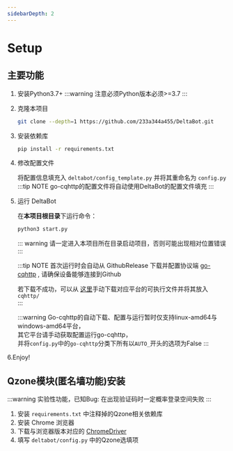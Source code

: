 ```yaml
---
sidebarDepth: 2
---
```

# Setup

## 主要功能

1. 安装Python3.7+
   :::warning
   注意必须Python版本必须>=3.7
   :::

2. 克隆本项目

   ```bash
   git clone --depth=1 https://github.com/233a344a455/DeltaBot.git
   ```

3. 安装依赖库

   ```bash
   pip install -r requirements.txt
   ```

4. 修改配置文件

   将配置信息填充入 `deltabot/config_template.py` 并将其重命名为 `config.py`  
   :::tip NOTE
   go-cqhttp的配置文件将自动使用DeltaBot的配置文件填充
   :::
   
5. 运行 DeltaBot

   在**本项目根目录**下运行命令：

   ```bash
   python3 start.py
   ```
   ::: warning
   请一定进入本项目所在目录启动项目，否则可能出现相对位置错误  
   :::

   :::tip NOTE
   首次运行时会自动从 GithubRelease 下载并配置协议端 [go-cqhttp](https://github.com/Mrs4s/go-cqhttp) , 请确保设备能够连接到Github  

   若下载不成功，可以从 [这里](https://github.com/Mrs4s/go-cqhttp/releases)手动下载对应平台的可执行文件并将其放入 `cqhttp/`  
   :::

   :::warning
   Go-cqhttp的自动下载、配置与运行暂时仅支持linux-amd64与windows-amd64平台，  
   其它平台请手动获取配置运行go-cqhttp，  
   并将`config.py`中的`go-cqhttp`分类下所有以`AUTO_`开头的选项为False
   :::

6.Enjoy!

## Qzone模块(匿名墙功能)安装
   :::warning
   实验性功能，已知Bug: 在出现验证码时一定概率登录空间失败
   :::

   1. 安装 `requirements.txt` 中注释掉的Qzone相关依赖库
   2. 安装 Chrome 浏览器
   3. 下载与浏览器版本对应的 [ChromeDriver](https://chromedriver.chromium.org/)
   4. 填写 `deltabot/config.py` 中的Qzone选填项